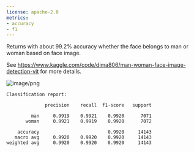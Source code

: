 ```yaml
---
license: apache-2.0
metrics:
- accuracy
- f1
---
```

Returns with about 99.2% accuracy whether the face belongs to man or woman based on face image.

See https://www.kaggle.com/code/dima806/man-woman-face-image-detection-vit for more details.

![image/png](https://cdn-uploads.huggingface.co/production/uploads/6449300e3adf50d864095b90/jFvQNwdQhfI7e6zSXAQg1.png)

```
Classification report:

              precision    recall  f1-score   support

         man     0.9919    0.9921    0.9920      7071
       woman     0.9921    0.9919    0.9920      7072

    accuracy                         0.9920     14143
   macro avg     0.9920    0.9920    0.9920     14143
weighted avg     0.9920    0.9920    0.9920     14143
```